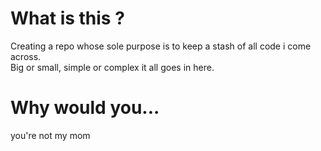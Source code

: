 # What is this ?

Creating a repo whose sole purpose is to keep a stash of all code i come across.  
Big or small, simple or complex it all goes in here.

# Why would you...

you're not my mom
